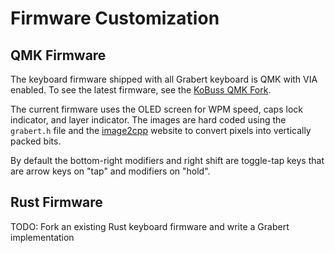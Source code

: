 # Firmware Customization
 
## QMK Firmware
 
The keyboard firmware shipped with all Grabert keyboard is QMK with VIA enabled. To see the latest firmware, see the [KoBuss QMK Fork](https://github.com/KoBussLLC/qmk_firmware).
 
The current firmware uses the OLED screen for WPM speed, caps lock indicator, and layer indicator. The images are hard coded using the `grabert.h` file and the [image2cpp](https://javl.github.io/image2cpp/) website to convert pixels into vertically packed bits.
 
By default the bottom-right modifiers and right shift are toggle-tap keys that are arrow keys on "tap" and modifiers on "hold".
 
## Rust Firmware
 
TODO: Fork an existing Rust keyboard firmware and write a Grabert implementation
 